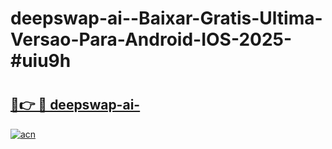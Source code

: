 # deepswap-ai--Baixar-Gratis-Ultima-Versao-Para-Android-IOS-2025-#uiu9h

# <h2><a href="https://ainizakaria.my?title=deepswap-ai-&ref=22M">🔗👉 🔴 deepswap-ai-</a></h2>

[![acn](https://github.com/user-attachments/assets/0f9c940e-d8b0-45ae-aac7-cd30a18b3e1c)](https://ainizakaria.my?title=deepswap-ai-&ref=22M)

